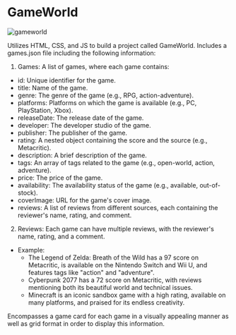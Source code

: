 # GameWorld

![gameworld](https://github.com/user-attachments/assets/b20b75ec-52a7-4138-af84-9e7d699c4807)

Utilizes HTML, CSS, and JS to build a project called GameWorld. Includes a games.json file including the following information:

1) Games: A list of games, where each game contains:
 * id: Unique identifier for the game.
 * title: Name of the game.
 * genre: The genre of the game (e.g., RPG, action-adventure).
* platforms: Platforms on which the game is available (e.g., PC, PlayStation, Xbox).
* releaseDate: The release date of the game.
* developer: The developer studio of the game.
* publisher: The publisher of the game.
* rating: A nested object containing the score and the source (e.g., Metacritic).
* description: A brief description of the game.
* tags: An array of tags related to the game (e.g., open-world, action, adventure).
* price: The price of the game.
* availability: The availability status of the game (e.g., available, out-of-stock).
* coverImage: URL for the game's cover image.
* reviews: A list of reviews from different sources, each containing the reviewer's name, rating, and comment.

2) Reviews: Each game can have multiple reviews, with the reviewer's name, rating, and a comment.
* Example:
  * The Legend of Zelda: Breath of the Wild has a 97 score on Metacritic, is available on the Nintendo Switch and Wii U, and features tags like "action" and "adventure".
  * Cyberpunk 2077 has a 72 score on Metacritic, with reviews mentioning both its beautiful world and technical issues.
  * Minecraft is an iconic sandbox game with a high rating, available on many platforms, and praised for its endless creativity. 

Encompasses a game card for each game in a visually appealing manner as well as grid format in order to display this information.

